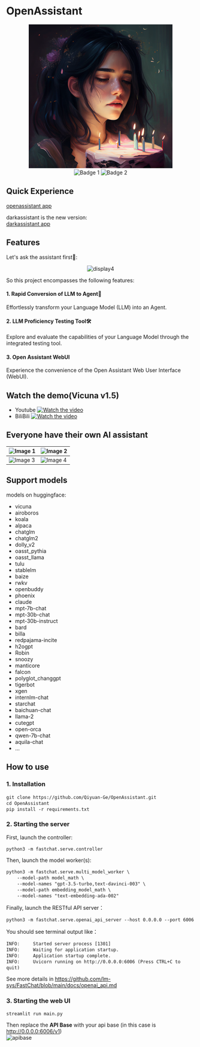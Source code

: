 # OpenAssistant
<div align=center>
<img src="https://github.com/Qiyuan-Ge/PaintMind/blob/main/assets/A_beautiful_girl_celebrating_her_birthday.png?raw=true" width="384">
</div>

<div align="center">
  <img src="https://img.shields.io/badge/License-Apache--2.0-green?style=flat&logo=appveyor" alt="Badge 1">
  <img src="https://img.shields.io/badge/Contact-542801615@qq.com-green?style=flat&logo=appveyor" alt="Badge 2">
</div>


## Quick Experience 
[openassistant app](https://openassistant.streamlit.app/)<br>

darkassistant is the new version:<br>
[darkassistant app](https://darkassistant.streamlit.app/)<br>


## Features
Let's ask the assistant first🤔:
<div style="text-align: center;">
    <img src="https://github.com/Qiyuan-Ge/OpenAssistant/blob/main/assets/display4.png" alt="display4">
</div>

So this project encompasses the following features:

#### 1. Rapid Conversion of LLM to Agent🤖

Effortlessly transform your Language Model (LLM) into an Agent.

#### 2. LLM Proficiency Testing Tool🛠️

Explore and evaluate the capabilities of your Language Model through the integrated testing tool. 

#### 3. Open Assistant WebUI

Experience the convenience of the Open Assistant Web User Interface (WebUI). 

## Watch the demo(Vicuna v1.5)
- Youtube
[![Watch the video](https://github.com/Qiyuan-Ge/OpenAssistant/blob/main/assets/cover.png)](https://youtu.be/kOIjamWMaaE)
- BiliBili
[![Watch the video](https://github.com/Qiyuan-Ge/OpenAssistant/blob/main/assets/cover.png)](https://www.bilibili.com/video/BV1ru4y1e7of/?vd_source=9d5543a5652fd4789c2e2c4f4a10267a)

## Everyone have their own AI assistant

| ![Image 1](https://github.com/Qiyuan-Ge/OpenAssistant/blob/main/assets/display0.png) | ![Image 2](https://github.com/Qiyuan-Ge/OpenAssistant/blob/main/assets/display1.png) |
| --- | --- |
| ![Image 3](https://github.com/Qiyuan-Ge/OpenAssistant/blob/main/assets/display2.png) | ![Image 4](https://github.com/Qiyuan-Ge/OpenAssistant/blob/main/assets/display3.png) |

## Support models
models on huggingface:
- vicuna
- airoboros
- koala
- alpaca
- chatglm
- chatglm2
- dolly_v2
- oasst_pythia
- oasst_llama
- tulu
- stablelm
- baize
- rwkv
- openbuddy
- phoenix
- claude
- mpt-7b-chat
- mpt-30b-chat
- mpt-30b-instruct
- bard
- billa
- redpajama-incite
- h2ogpt
- Robin
- snoozy
- manticore
- falcon
- polyglot_changgpt
- tigerbot
- xgen
- internlm-chat
- starchat
- baichuan-chat
- llama-2
- cutegpt
- open-orca
- qwen-7b-chat
- aquila-chat
- ...


## How to use
### 1. Installation
````
git clone https://github.com/Qiyuan-Ge/OpenAssistant.git
cd OpenAssistant
pip install -r requirements.txt
````
### 2. Starting the server
First, launch the controller:
````
python3 -m fastchat.serve.controller
````
Then, launch the model worker(s):
````
python3 -m fastchat.serve.multi_model_worker \
    --model-path model_math \
    --model-names "gpt-3.5-turbo,text-davinci-003" \
    --model-path embedding_model_math \
    --model-names "text-embedding-ada-002"
````
Finally, launch the RESTful API server：
````
python3 -m fastchat.serve.openai_api_server --host 0.0.0.0 --port 6006
````
You should see terminal output like：
````
INFO:     Started server process [1301]
INFO:     Waiting for application startup.
INFO:     Application startup complete.
INFO:     Uvicorn running on http://0.0.0.0:6006 (Press CTRL+C to quit)
````
See more details in https://github.com/lm-sys/FastChat/blob/main/docs/openai_api.md

### 3. Starting the web UI
````
streamlit run main.py
````
Then replace the **API Base** with your api base (in this case is http://0.0.0.0:6006/v1) <br>
<img src="https://github.com/Qiyuan-Ge/OpenAssistant/blob/main/assets/api%20base.png" alt="apibase" width="128"/>
